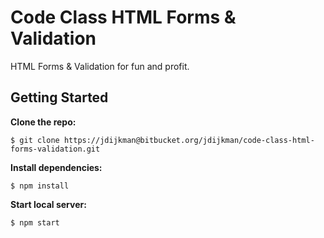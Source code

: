 # Code Class HTML Forms & Validation

HTML Forms & Validation for fun and profit.

## Getting Started

__Clone the repo:__

    $ git clone https://jdijkman@bitbucket.org/jdijkman/code-class-html-forms-validation.git

__Install dependencies:__

    $ npm install

__Start local server:__

    $ npm start